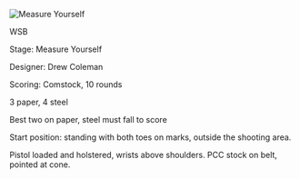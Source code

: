 ![Measure Yourself](https://github.com/bagellord/USPSA-Stages/blob/master/10%20rounds%20and%20under/Measure%20Yourself/Measure%20Yourself.PNG)

WSB

Stage: Measure Yourself

Designer: Drew Coleman

Scoring: Comstock, 10 rounds

3 paper, 4 steel

Best two on paper, steel must fall to score

Start position: standing with both toes on marks, outside the shooting area.

Pistol loaded and holstered, wrists above shoulders. PCC stock on belt, pointed at cone.
